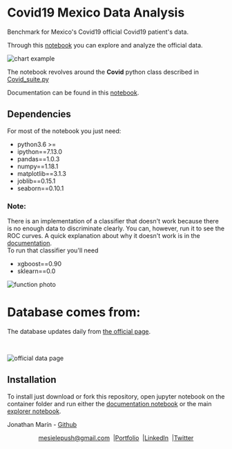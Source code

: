 # Covid19 Mexico Data Analysis
 Benchmark for Mexico's Covid19 official Covid19 patient's data.

Through this [notebook](https://github.com/mesielepush/Covid19-Mexico-Data-Analysis-Jupyter-Notebook/blob/master/MexicoCovidDescriptiveGeneral.ipynb) you can explore and analyze the official data.

![chart example](https://i.imgur.com/clRO6fP.png)

The notebook revolves around the **Covid** python class described in [Covid_suite.py](https://github.com/mesielepush/Covid19-Mexico-Data-Analysis-Jupyter-Notebook/blob/master/Covid_suite.py)

Documentation can be found in this [notebook](https://github.com/mesielepush/Covid19-Mexico-Data-Analysis-Jupyter-Notebook/blob/master/Documentation%20for%20Covid%20Class.ipynb).  

## Dependencies

For most of the notebook you just need:

* python3.6 >=
* ipython==7.13.0
* pandas==1.0.3
* numpy==1.18.1
* matplotlib==3.1.3
* joblib==0.15.1
* seaborn==0.10.1

### Note:
There is an implementation of a classifier that doesn't work because there is no enough data to discriminate clearly. You can, however, run it to see the ROC curves. A quick explanation about why it doesn't work is in the [documentation](https://github.com/mesielepush/Covid19-Mexico-Data-Analysis-Jupyter-Notebook/blob/master/Documentation%20for%20Covid%20Class.ipynb).  
To run that classifier you'll need

* xgboost==0.90
* sklearn==0.0

![function photo](https://i.imgur.com/rgYLdbg.png)

# Database comes from:
The database updates daily from [the official page](https://coronavirus.gob.mx/datos/#DownZCSV).

<br>

![official data page](https://i.imgur.com/Z6JoKG0.png)

## Installation

To install just download or fork this repository, open jupyter notebook on the container folder and run either the [documentation notebook](https://github.com/mesielepush/Covid19-Mexico-Data-Analysis-Jupyter-Notebook/blob/master/Documentation%20for%20Covid%20Class.ipynb) or the main [explorer notebook](https://github.com/mesielepush/Covid19-Mexico-Data-Analysis-Jupyter-Notebook/blob/master/Documentation%20for%20Covid%20Class.ipynb).  

Jonathan Marín - [Github](https://github.com/mesielepush)

</p>
<p align="center" style="display: flex; justify-content: center; align-items: center;">
    <a target="_blank" href="https://mail.google.com/mail/?view=cm&fs=1&tf=1&to=mesielepush@gmail.com">
      mesielepush@gmail.com
    </a> &nbsp; |
    <a target="_blank" href="https://github.com/mesielepush?tab=repositories">
       Portfolio
    </a> &nbsp; |
    <a target="_blank" href="https://www.linkedin.com/in/jonathan-nava-mar%C3%ADn-94659318b/">
      LinkedIn
    </a> &nbsp; |
    <a target="_blank" href="">
      Twitter
    </a>
</p>
